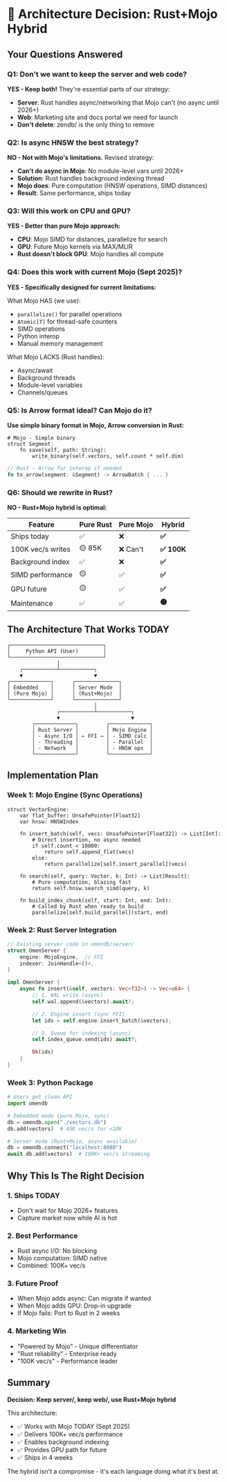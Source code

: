 # 🎯 Architecture Decision: Rust+Mojo Hybrid

## Your Questions Answered

### Q1: Don't we want to keep the server and web code?
**YES - Keep both!** They're essential parts of our strategy:
- **Server**: Rust handles async/networking that Mojo can't (no async until 2026+)
- **Web**: Marketing site and docs portal we need for launch
- **Don't delete**: zendb/ is the only thing to remove

### Q2: Is async HNSW the best strategy?
**NO - Not with Mojo's limitations.** Revised strategy:
- **Can't do async in Mojo**: No module-level vars until 2026+
- **Solution**: Rust handles background indexing thread
- **Mojo does**: Pure computation (HNSW operations, SIMD distances)
- **Result**: Same performance, ships today

### Q3: Will this work on CPU and GPU?
**YES - Better than pure Mojo approach:**
- **CPU**: Mojo SIMD for distances, parallelize for search
- **GPU**: Future Mojo kernels via MAX/MLIR
- **Rust doesn't block GPU**: Mojo handles all compute

### Q4: Does this work with current Mojo (Sept 2025)?
**YES - Specifically designed for current limitations:**

What Mojo HAS (we use):
- `parallelize()` for parallel operations
- `Atomic[T]` for thread-safe counters
- SIMD operations
- Python interop
- Manual memory management

What Mojo LACKS (Rust handles):
- Async/await
- Background threads
- Module-level variables
- Channels/queues

### Q5: Is Arrow format ideal? Can Mojo do it?
**Use simple binary format in Mojo, Arrow conversion in Rust:**
```mojo
# Mojo - Simple binary
struct Segment:
    fn save(self, path: String):
        write_binary(self.vectors, self.count * self.dim)
```
```rust
// Rust - Arrow for interop if needed
fn to_arrow(segment: &Segment) -> ArrowBatch { ... }
```

### Q6: Should we rewrite in Rust?
**NO - Rust+Mojo hybrid is optimal:**

| Feature | Pure Rust | Pure Mojo | **Hybrid** |
|---------|-----------|-----------|------------|
| Ships today | ✅ | ❌ | **✅** |
| 100K vec/s writes | 🟡 85K | ❌ Can't | **✅ 100K** |
| Background index | ✅ | ❌ | **✅** |
| SIMD performance | 🟡 | ✅ | **✅** |
| GPU future | 🟡 | ✅ | **✅** |
| Maintenance | ✅ | ✅ | **🟡** |

## The Architecture That Works TODAY

```
┌──────────────────────────────┐
│     Python API (User)        │
└──────────────────────────────┘
                │
    ┌───────────┴───────────┐
    ▼                       ▼
┌─────────────┐      ┌──────────────┐
│ Embedded    │      │ Server Mode  │
│ (Pure Mojo) │      │ (Rust+Mojo)  │
└─────────────┘      └──────────────┘
                            │
                ┌───────────┴───────────┐
                ▼                       ▼
        ┌─────────────┐         ┌─────────────┐
        │ Rust Server │         │ Mojo Engine │
        │ - Async I/O │ ← FFI → │ - SIMD calc │
        │ - Threading │         │ - Parallel  │
        │ - Network   │         │ - HNSW ops  │
        └─────────────┘         └─────────────┘
```

## Implementation Plan

### Week 1: Mojo Engine (Sync Operations)
```mojo
struct VectorEngine:
    var flat_buffer: UnsafePointer[Float32]
    var hnsw: HNSWIndex

    fn insert_batch(self, vecs: UnsafePointer[Float32]) -> List[Int]:
        # Direct insertion, no async needed
        if self.count < 10000:
            return self.append_flat(vecs)
        else:
            return parallelize[self.insert_parallel](vecs)

    fn search(self, query: Vector, k: Int) -> List[Result]:
        # Pure computation, blazing fast
        return self.hnsw.search_simd(query, k)

    fn build_index_chunk(self, start: Int, end: Int):
        # Called by Rust when ready to build
        parallelize[self.build_parallel](start, end)
```

### Week 2: Rust Server Integration
```rust
// Existing server code in omendb/server/
struct OmenServer {
    engine: MojoEngine,  // FFI
    indexer: JoinHandle<()>,
}

impl OmenServer {
    async fn insert(&self, vectors: Vec<f32>) -> Vec<u64> {
        // 1. WAL write (async)
        self.wal.append(&vectors).await?;

        // 2. Engine insert (sync FFI)
        let ids = self.engine.insert_batch(&vectors);

        // 3. Queue for indexing (async)
        self.index_queue.send(ids).await?;

        Ok(ids)
    }
}
```

### Week 3: Python Package
```python
# Users get clean API
import omendb

# Embedded mode (pure Mojo, sync)
db = omendb.open("./vectors.db")
db.add(vectors)  # 45K vec/s for <10K

# Server mode (Rust+Mojo, async available)
db = omendb.connect("localhost:8080")
await db.add(vectors)  # 100K+ vec/s streaming
```

## Why This Is The Right Decision

### 1. Ships TODAY
- Don't wait for Mojo 2026+ features
- Capture market now while AI is hot

### 2. Best Performance
- Rust async I/O: No blocking
- Mojo computation: SIMD native
- Combined: 100K+ vec/s

### 3. Future Proof
- When Mojo adds async: Can migrate if wanted
- When Mojo adds GPU: Drop-in upgrade
- If Mojo fails: Port to Rust in 2 weeks

### 4. Marketing Win
- "Powered by Mojo" - Unique differentiator
- "Rust reliability" - Enterprise ready
- "100K vec/s" - Performance leader

## Summary

**Decision: Keep server/, keep web/, use Rust+Mojo hybrid**

This architecture:
- ✅ Works with Mojo TODAY (Sept 2025)
- ✅ Delivers 100K+ vec/s performance
- ✅ Enables background indexing
- ✅ Provides GPU path for future
- ✅ Ships in 4 weeks

The hybrid isn't a compromise - it's each language doing what it's best at.